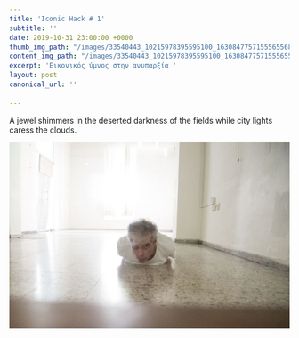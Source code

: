 ```yaml
---
title: 'Iconic Hack # 1'
subtitle: ''
date: 2019-10-31 23:00:00 +0000
thumb_img_path: "/images/33540443_10215978395595100_1630847757155565568_o.jpg"
content_img_path: "/images/33540443_10215978395595100_1630847757155565568_o.jpg"
excerpt: 'Εικονικός ύμνος στην ανυπαρξία '
layout: post
canonical_url: ''

---
```

A jewel shimmers in the deserted darkness of the fields while city lights caress the clouds.

![](/images/nasiosa_PG_01.jpg)